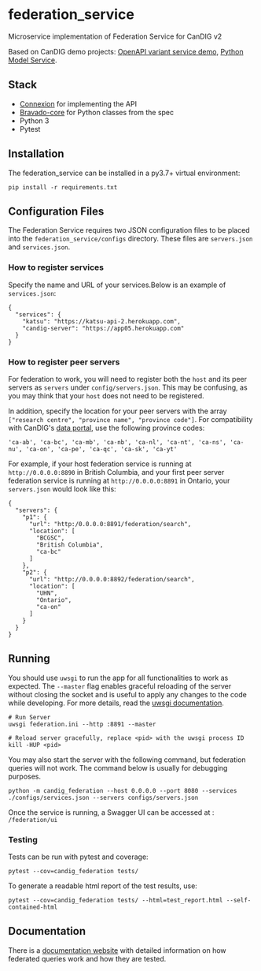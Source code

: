# federation_service
Microservice implementation of Federation Service for CanDIG v2

Based on CanDIG demo projects: [OpenAPI variant service demo](https://github.com/ljdursi/openapi_calls_example), [Python Model Service](https://github.com/CanDIG/python_model_service).


## Stack

- [Connexion](https://github.com/zalando/connexion) for implementing the API
- [Bravado-core](https://github.com/Yelp/bravado-core) for Python classes from the spec
- Python 3
- Pytest

## Installation

The federation_service can be installed in a py3.7+ virtual environment:

```
pip install -r requirements.txt
```

## Configuration Files

The Federation Service requires two JSON configuration files to be placed into the `federation_service/configs` directory. 
These files are `servers.json` and `services.json`.

### How to register services

Specify the name and URL of your services.Below is an example of `services.json`:

```
{
  "services": {
    "katsu": "https://katsu-api-2.herokuapp.com",
    "candig-server": "https://app05.herokuapp.com"
  }
}
```

### How to register peer servers

For federation to work, you will need to register both the `host` and its peer servers as `servers` under `config/servers.json`. This may be confusing, as you may think that your `host` does not need to be registered.

In addition, specify the location for your peer servers with the array `["research centre", "province name", "province code"]`. For compatibility with CanDIG's [data portal](https://github.com/CanDIG/candig-data-portal), use the following province codes:

`'ca-ab', 'ca-bc', 'ca-mb', 'ca-nb', 'ca-nl', 'ca-nt', 'ca-ns', 'ca-nu', 'ca-on', 'ca-pe', 'ca-qc', 'ca-sk', 'ca-yt'`


For example, if your host federation service is running at `http://0.0.0.0:8890` in British Columbia, and your first 
peer server federation service is running at `http://0.0.0.0:8891` in Ontario, your `servers.json` would look like this:

```
{
  "servers": {
    "p1": {
      "url": "http:/0.0.0.0:8891/federation/search",
      "location": [
        "BCGSC",
        "British Columbia",
        "ca-bc"
      ]
    },
    "p2": {
      "url": "http://0.0.0.0:8892/federation/search",
      "location": [
        "UHN",
        "Ontario",
        "ca-on"
      ]
    }
  }
}
```

## Running

You should use `uwsgi` to run the app for all functionalities to work as expected. The `--master` flag enables graceful reloading of the server without closing the socket and is useful to apply  any changes to the code while developing. For more details, read the [uwsgi documentation](https://uwsgi-docs.readthedocs.io/en/latest/Management.html).

```
# Run Server
uwsgi federation.ini --http :8891 --master

# Reload server gracefully, replace <pid> with the uwsgi process ID
kill -HUP <pid>
```

You may also start the server with the following command, but federation queries will not work. The command below is usually for debugging purposes.

```
python -m candig_federation --host 0.0.0.0 --port 8080 --services ./configs/services.json --servers configs/servers.json
```

Once the service is running, a Swagger UI can be accessed at : `/federation/ui`


### Testing

Tests can be run with pytest and coverage:

```pytest --cov=candig_federation tests/```

To generate a readable html report of the test results, use:

```pytest --cov=candig_federation tests/ --html=test_report.html --self-contained-html```


## Documentation

There is a [documentation website](https://candig-federation.readthedocs.io/en/latest/index.html) with detailed information on how federated queries work and how they are tested.

